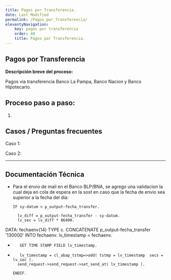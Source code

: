 ```yaml
---
title: Pagos por Transferencia.
date: Last Modified
permalink: /Pagos_por_Transferencia/
eleventyNavigation:
    key: pagos por transferencia
    order: 40
    title: Pagos por Transferencia.
---
```

## **Pagos por Transferencia**

**Descripción breve del proceso:**

Pagos via transferencia Banco La Pampa, Banco Nacion y Banco Hipotecario.

## Proceso paso a paso:

1. 




## **Casos / Preguntas frecuentes**

Caso 1:

Caso 2:

---

## Documentación Técnica
* Para el envio de mail en el Banco BLP/BNA, se agrego una validacion la cual deja en cola de espera en la sost en caso que la fecha de envio sea superior a la fecha del dia:

      IF sy-datum < p_output-fecha_transfer.

        lv_diff = p_output-fecha_transfer - sy-datum.
        lv_sec = lv_diff * 86400.

DATA: fechaenv(14) TYPE c.
CONCATENATE p_output-fecha_transfer '130000' INTO fechaenv.
lv_timestamp = fechaenv.

*        GET TIME STAMP FIELD lv_timestamp.               
*        lv_timestamp = cl_abap_tstmp=>add( tstmp = lv_timestamp  secs = lv_sec ).   
        send_request->send_request->set_send_at( lv_timestamp ).

      ENDIF.
